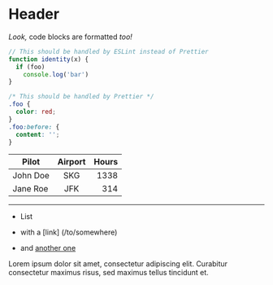 # Header

_Look,_ code blocks are formatted _too!_

```js
// This should be handled by ESLint instead of Prettier
function identity(x) {
  if (foo)
    console.log('bar')
}
```

```css
/* This should be handled by Prettier */
.foo {
  color: red;
}
.foo:before: {
  content: '';
}
```

| Pilot    | Airport | Hours |
| -------- | :-----: | ----: |
| John Doe |   SKG   |  1338 |
| Jane Roe |   JFK   |   314 |

---

- List
- with a [link] (/to/somewhere)
- and [another one]

  [another one]: http://example.com 'Example title'

Lorem ipsum dolor sit amet, consectetur adipiscing elit.
Curabitur consectetur maximus risus, sed maximus tellus tincidunt et.

